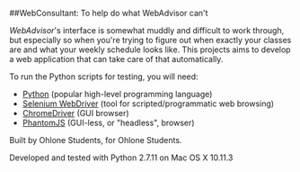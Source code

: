 ##WebConsultant: To help do what WebAdvisor can't

*WebAdvisor*'s interface is somewhat muddly and difficult to work through, but especially so when you're trying to figure out when exactly your classes are and what your weekly schedule looks like. This projects aims to develop a web application that can take care of that automatically.

To run the Python scripts for testing, you will need:
- [Python](https://www.python.org/downloads/) (popular high-level programming language)
- [Selenium WebDriver](http://www.seleniumhq.org/docs/03_webdriver.jsp) (tool for scripted/programmatic web browsing)
- [ChromeDriver](https://sites.google.com/a/chromium.org/chromedriver/) (GUI browser)
- [PhantomJS](http://phantomjs.org/) (GUI-less, or "headless", browser)

Built by Ohlone Students, for Ohlone Students.

Developed and tested with Python 2.7.11 on Mac OS X 10.11.3
